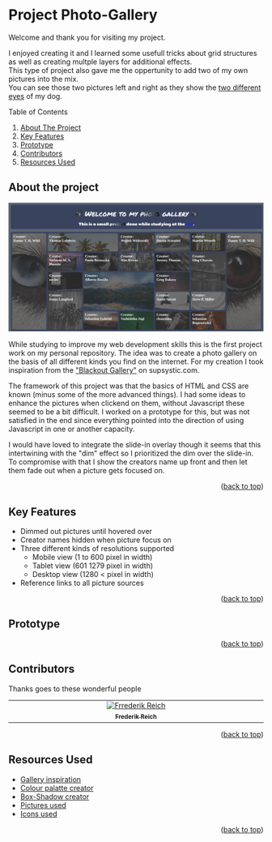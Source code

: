 <a name="readme-top"></a>

# Project Photo-Gallery
Welcome and thank you for visiting my project.

I enjoyed creating it and I learned some usefull tricks about grid structures as well as creating multple layers for additional effects. <br>
This type of project also gave me the oppertunity to add two of my own pictures into the mix. <br>
You can see those two pictures left and right as they show the <a href="https://en.wikipedia.org/wiki/Heterochromia_iridum">two different eyes</a> of my dog.

Table of Contents
<ol>
  <li><a href="#about-the-project">About The Project</a></li>
  <li><a href="#key-features">Key Features</a></li>
  <li><a href="#prototype">Prototype</a></li>
  <li><a href="#contributors">Contributors</a></li>
  <li><a href="#resources-used">Resources Used</a></li>
</ol>

## About the project

<img src="Landing.png" alt="LandingPage"/>

While studying to improve my web development skills this is the first project work on my personal repository.
The idea was to create a photo gallery on the basis of all different kinds you find on the internet.
For my creation I took inspiration from the <a href="https://supsystic.com/example/blackout-gallery-example/">"Blackout Gallery"</a> on supsystic.com.

The framework of this project was that the basics of HTML and CSS are known (minus some of the more advanced things).
I had some ideas to enhance the pictures when clickend on them, without Javascript these seemed to be a bit difficult. 
I worked on a prototype for this, but was not satisfied in the end since everything pointed into the direction of using Javascript in one or another capacity.

I would have loved to integrate the slide-in overlay though it seems that this intertwining with the "dim" effect so I prioritized the dim over the slide-in.
To compromise with that I show the creators name up front and then let them fade out when a picture gets focused on.

<p align="right">(<a href="#readme-top">back to top</a>)</p>

## Key Features

* Dimmed out pictures until hovered over
* Creator names hidden when picture focus on
* Three different kinds of resolutions supported
  - Mobile view (1 to 600 pixel in width)
  - Tablet view (601 1279 pixel in width)
  - Desktop view (1280 < pixel in width)   
* Reference links to all picture sources

<p align="right">(<a href="#readme-top">back to top</a>)</p>

## Prototype

<p align="right">(<a href="#readme-top">back to top</a>)</p>


## Contributors

Thanks goes to these wonderful people

<table>
  <tbody>
      <td align="center" valign="top" width="14.28%"><a href="https://github.com/FRickReich">
        <img src="https://avatars.githubusercontent.com/u/492726?v=4"width="100px;" alt="Frrederik Reich"/><br /><sub><b>Frederik Reich</b></sub></a><br /></td>   
  </tbody>
</table>

<p align="right">(<a href="#readme-top">back to top</a>)</p>


## Resources Used

* <a href="https://supsystic.com/gallery-examples/"> Gallery inspiration </a>
* <a href="https://coolors.co/"> Colour palatte creator </a>
* <a href="https://neumorphism.io/#e0e0e0"> Box-Shadow creator </a>
* <a href="https://picsum.photos/"> Pictures used </a>
* <a href="https://icons8.com/icons"> Icons used </a>

<p align="right">(<a href="#readme-top">back to top</a>)</p>
